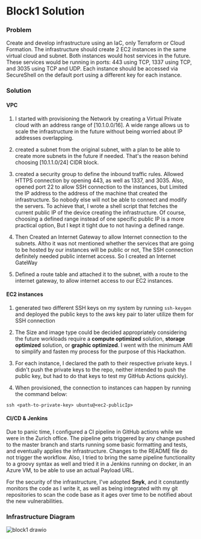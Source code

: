 # Block1 Solution

### Problem
Create and develop infrastructure using an IaC, only Terraform or Cloud Formation. The infrastructure should create 2 EC2 instances in the same virtual cloud and subnet. Both instances would host services in the future. These services would be running in ports: 443 using TCP, 1337 using TCP, and 3035 using TCP and UDP. Each instance should be accessed via SecureShell on the default port using a different key for each instance.


### Solution

#### VPC
1. I started with provisioning the Network by creating a Virtual Private cloud with an address range of [10.1.0.0/16]. A wide range allows us to scale the infrastructure in the future without being worried about IP addresses overlapping.

2. created a subnet from the original subnet, with a plan to be able to create more subnets in the future if needed. That's the reason behind choosing [10.1.1.0/24] CIDR block.

3. created a security group to define the inbound traffic rules. Allowed HTTPS connection by opening 443, as well as 1337, and 3035. Also, opened port 22 to allow SSH connection to the instances, but Limited the IP address to the address of the machine that created the infrastructure. So nobody else will not be able to connect and modify the servers. To achieve that, I wrote a shell script that fetches the current public IP of the device creating the infrastructure. Of course, choosing a defined range instead of one specific public IP is a more practical option, But I kept it tight due to not having a defined range.

4. Then Created an Internet Gateway to allow Internet connection to the subnets. Altho it was not mentioned whether the services that are going to be hosted by our instances will be public or not, The SSH connection definitely needed public internet access. So I created an Internet GateWay

5. Defined a route table and attached it to the subnet, with a route to the internet gateway, to allow internet access to our EC2 instances.

#### EC2 instances
1. generated two different SSH keys on my system by running `ssh-keygen` and deployed the public keys to the aws key pair to later utilize them for SSH connection

2. The Size and image type could be decided appropriately considering the future workloads require a **compute optimized** solution, **storage optimized** solution, or **graphic optimized**. I went with the minimum AMI to simplify and fasten my process for the purpose of this Hackathon.

3. For each instance, I declared the path to their respective private keys. I didn't push the private keys to the repo, neither intended to push the public key, but had to do that keys to test my GitHub Actions quickly).

4. When provisioned, the connection to instances can happen by running the command below:
```
ssh <path-to-private-key> ubuntu@<ec2-publicIp>
```


#### CI/CD & Jenkins
Due to panic time, I configured a CI pipeline in GitHub actions while we were in the Zurich office. The pipeline gets triggered by any change pushed to the master branch and starts running some basic formatting and tests, and eventually applies the infrastructure. Changes to the README file do not trigger the workflow. Also, I tried to bring the same pipeline functionality to a groovy syntax as well and tried it in a Jenkins running on docker, in an Azure VM, to be able to use an actual Payload URL.

For the security of the infrastructure, I've adopted **Snyk**, and it constantly monitors the code as I write it, as well as being integrated with my git repositories to scan the code base as it ages over time to be notified about the new vulnerabilities.


### Infrastructure Diagram
![block1 drawio](https://github.com/samanxsy/zurich-hackathon-final/assets/118216325/a1277b48-770c-4e9b-a478-d8b3cf4a54e8)

